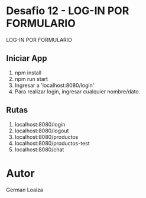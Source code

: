 # Desafio 12 - LOG-IN POR FORMULARIO

LOG-IN POR FORMULARIO

## Iniciar App

1. npm install
2. npm run start
3. Ingresar a 'localhost:8080/login'
4. Para realizar login, ingresar cualquier nombre/dato.

## Rutas

 1. localhost:8080/login
 2. localhost:8080/logout
 3. localhost:8080/productos
 4. localhost:8080/productos-test  
 5. localhost:8080/chat                                                    

# Autor

German Loaiza